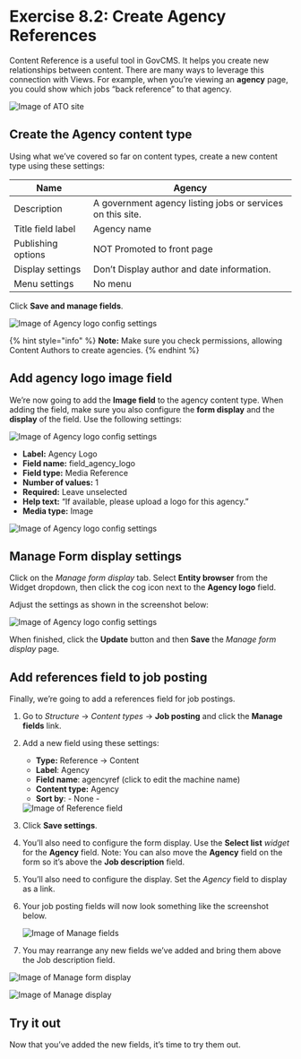 # Exercise 8.2: Create Agency References

Content Reference is a useful tool in GovCMS. It helps you create new relationships between content. There are many ways to leverage this connection with Views. For example, when you’re viewing an **agency** page, you could show which jobs “back reference” to that agency.

![Image of ATO site](../.gitbook/assets/Ex-8-2-ATO-site.png)

## Create the Agency content type

Using what we’ve covered so far on content types, create a new content type using these settings:

| Name               | Agency                                                     |
| ------------------ | ---------------------------------------------------------- |
| Description        | A government agency listing jobs or services on this site. |
| Title field label  | Agency name                                                |
| Publishing options | NOT Promoted to front page                                 |
| Display settings   | Don’t Display author and date information.                 |
| Menu settings      | No menu                                                    |

Click **Save and manage fields**.

![Image of Agency logo config settings](../.gitbook/assets/Ex-8-2-Agency-1.png)

{% hint style="info" %}
**Note:** Make sure you check permissions, allowing Content Authors to create agencies.
{% endhint %}

## Add agency logo image field

We’re now going to add the **Image field** to the agency content type. When adding the field, make sure you also configure the **form display** and the **display** of the field. Use the following settings:

![Image of Agency logo config settings](../.gitbook/assets/Ex-8-2-Agency-Logo-2.png)

* **Label:** Agency Logo
* **Field name:** field\_agency\_logo
* **Field type:** Media Reference
* **Number of values:** 1
* **Required:** Leave unselected
* **Help text:** “If available, please upload a logo for this agency.”
* **Media type:** Image

![Image of Agency logo config settings](../.gitbook/assets/Ex-8-2-Agency-Logo-3.png)

## Manage Form display settings

Click on the _Manage form display_ tab. Select **Entity browser** from the Widget dropdown, then click the cog icon next to the **Agency logo** field.

Adjust the settings as shown in the screenshot below:

![Image of Agency logo config settings](../.gitbook/assets/Ex-8-2-Agency-Logo-4.png)

When finished, click the **Update** button and then **Save** the _Manage form display_ page.

## Add references field to job posting

Finally, we’re going to add a references field for job postings.

1. Go to _Structure_ → _Content types_ → **Job posting** and click the **Manage fields** link.
2.  Add a new field using these settings:

    * **Type:** Reference → Content
    * **Label**: Agency
    * **Field name**: agencyref (click to edit the machine name)
    * **Content type:** Agency
    * **Sort by**: - None -

    <img src="../.gitbook/assets/Ex-8-2-Agency-Logo-5.png" alt="Image of Reference field" data-size="original">
3. Click **Save settings**.
4. You’ll also need to configure the form display. Use the **Select list** _widget_ for the **Agency** field. Note: You can also move the **Agency** field on the form so it’s above the **Job description** field.
5. You’ll also need to configure the display. Set the _Agency_ field to display as a link.
6.  Your job posting fields will now look something like the screenshot below.

    <img src="../.gitbook/assets/Ex-8-2-Agency-Logo-6.png" alt="Image of Manage fields" data-size="original">
7. You may rearrange any new fields we’ve added and bring them above the Job description field.

![Image of Manage form display](../.gitbook/assets/Ex-8-2-Agency-Logo-7.png)

![Image of Manage display](../.gitbook/assets/Ex-8-2-Agency-Logo-8.png)

## Try it out

Now that you’ve added the new fields, it’s time to try them out.
